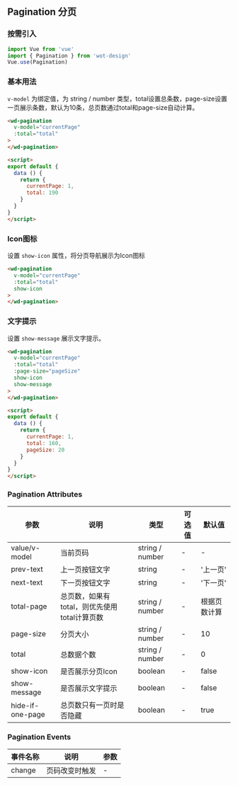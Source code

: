 ## Pagination 分页

### 按需引入

```javascript
import Vue from 'vue'
import { Pagination } from 'wot-design'
Vue.use(Pagination)
```

### 基本用法

`v-model` 为绑定值，为 string / number 类型，total设置总条数，page-size设置一页展示条数，默认为10条，总页数通过total和page-size自动计算。

```html
<wd-pagination
  v-model="currentPage" 
  :total="total"
>
</wd-pagination>

<script>
export default {
  data () {
    return {
      currentPage: 1,
      total: 190
    }
  }
}
</script>
```

### Icon图标

设置 `show-icon` 属性，将分页导航展示为Icon图标

```html
<wd-pagination
  v-model="currentPage" 
  :total="total"
  show-icon
>
</wd-pagination>
```

### 文字提示

设置 `show-message` 展示文字提示。

```html
<wd-pagination
  v-model="currentPage" 
  :total="total" 
  :page-size="pageSize"
  show-icon
  show-message
>
</wd-pagination>

<script>
export default {
  data () {
    return {
      currentPage: 1,
      total: 160,
      pageSize: 20
    }
  }
}
</script>
```

### Pagination Attributes

| 参数      | 说明                                 | 类型      | 可选值       | 默认值   |
|---------- |------------------------------------ |---------- |------------- |-------- |
| value/v-model | 当前页码 |  string / number | - | - |
| prev-text | 上一页按钮文字 |  string | - | '上一页' |
| next-text | 下一页按钮文字 |  string | - | '下一页' |
| total-page | 总页数，如果有total，则优先使用total计算页数 |  string / number | - | 根据页数计算 |
| page-size | 分页大小 |  string / number | - | 10 |
| total | 总数据个数 |  string / number | - | 0 |
| show-icon | 是否展示分页Icon |  boolean | - | false |
| show-message | 是否展示文字提示 |  boolean | - | false |
| hide-if-one-page | 总页数只有一页时是否隐藏 |  boolean | - | true |




### Pagination Events

| 事件名称      | 说明                                 | 参数     |
|------------- |------------------------------------ |--------- |
| change | 页码改变时触发 | - |
